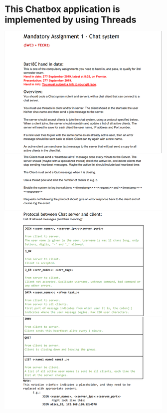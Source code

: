 # This Chatbox application is implemented by using Threads
![img1](img/part1.PNG)
![img2](img/part2.PNG)
![img3](img/part3.PNG)
![img4](img/part4.PNG)
